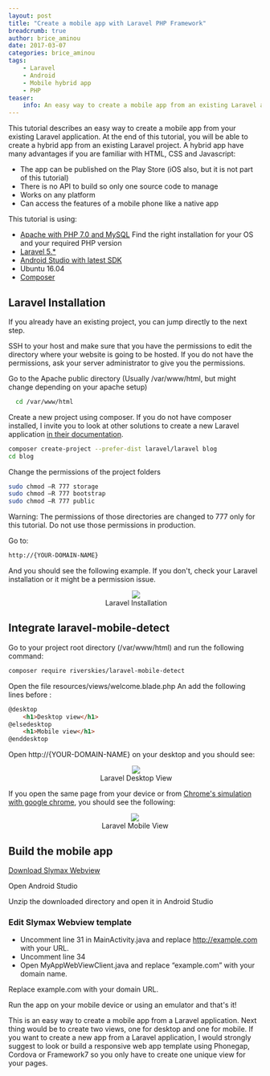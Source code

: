 ```yaml
---
layout: post
title: "Create a mobile app with Laravel PHP Framework"
breadcrumb: true
author: brice_aminou
date: 2017-03-07
categories: brice_aminou
tags:
    - Laravel
    - Android
    - Mobile hybrid app
    - PHP
teaser:
    info: An easy way to create a mobile app from an existing Laravel application
---
```

This tutorial describes an easy way to create a mobile app from your existing Laravel application. At the end of this tutorial, you will be able to create a hybrid app from an
existing Laravel project. A hybrid app have many advantages if you are familiar with HTML, CSS and Javascript:

* The app can be published on the Play Store (iOS also, but it is not part of this tutorial)
* There is no API to build so only one source code to manage
* Works on any platform
* Can access the features of a mobile phone like a native app

This tutorial is using:

* [Apache with PHP 7.0 and MySQL](https://www.digitalocean.com/community/tutorials/how-to-install-linux-apache-mysql-php-lamp-stack-on-ubuntu-16-04) Find the right installation for your OS and your required PHP version
* [Laravel 5.*](https://laravel.com/docs/5.4/installation)
* [Android Studio with latest SDK](https://developer.android.com/studio/index.html)
* Ubuntu 16.04
* [Composer](https://bappa.info/2016/05/07/install-composer-in-ubuntu-16-04/)

## Laravel Installation
If you already have an existing project, you can jump directly to the next step.

SSH to your host and make sure that you have the permissions to edit the directory where your website is going to be hosted. If you do not have the permissions,
ask your server administrator to give you the permissions.

Go to the Apache public directory (Usually /var/www/html, but might change depending on your apache setup)

~~~BASH
  cd /var/www/html
~~~

Create a new project using composer. If you do not have composer installed, I invite you to look at other solutions to create a new Laravel application [in their
documentation](https://laravel.com/docs/5.4/installation).

~~~BASH
composer create-project --prefer-dist laravel/laravel blog
cd blog
~~~

Change the permissions of the project folders

~~~BASH
sudo chmod –R 777 storage
sudo chmod –R 777 bootstrap
sudo chmod –R 777 public
~~~

Warning: The permissions of those directories are changed to 777 only for this tutorial. Do not use those permissions in production.

Go to:

~~~BASH
http://{YOUR-DOMAIN-NAME}
~~~

And you should see the following example. If you don't, check your Laravel installation or it might be a permission issue.

<center>
  <figure style="width: 85%;">
      <img src="{{site.urlimg}}/brice_aminou/laravel_mobile/laravel_install.png"/>
      <figcaption>Laravel Installation</figcaption>
  </figure>
</center>

## Integrate laravel-mobile-detect

Go to your project root directory (/var/www/html) and run the following command:

~~~BASH
composer require riverskies/laravel-mobile-detect
~~~

Open the file resources/views/welcome.blade.php
An add the following lines before <!DOCTYPE html>:

~~~html
@desktop 
	<h1>Desktop view</h1>
@elsedesktop
	<h1>Mobile view</h1>
@enddesktop
~~~

Open http://{YOUR-DOMAIN-NAME} on your desktop and you should see:

<center>
  <figure style="width: 85%;">
      <img src="{{site.urlimg}}/brice_aminou/laravel_mobile/laravel_desktop.png"/>
      <figcaption>Laravel Desktop View</figcaption>
  </figure>
</center>

If you open the same page from your device or from [Chrome's simulation with google chrome](https://developers.google.com/web/tools/chrome-devtools/device-mode/),
you should see the following:

<center>
  <figure style="width: 50%;">
      <img src="{{site.urlimg}}/brice_aminou/laravel_mobile/laravel_mobile.png"/>
      <figcaption>Laravel Mobile View</figcaption>
  </figure>
</center>

## Build the mobile app

[Download Slymax Webview](https://github.com/slymax/webview/archive/master.zip)

Open Android Studio

Unzip the downloaded directory and open it in Android Studio

### Edit Slymax Webview template

* Uncomment line 31 in MainActivity.java and replace http://example.com with your URL.
* Uncomment line 34
* Open MyAppWebViewClient.java and replace “example.com” with your domain name.

Replace example.com with your domain URL.

Run the app on your mobile device or using an emulator and that's it!

This is an easy way to create a mobile app from a Laravel application. Next thing would be to create two views, one for desktop and one for mobile. If you
want to create a new app from a Laravel application, I would strongly suggest to look or build a responsive web app template using Phonegap, Cordova or Framework7
so you only have to create one unique view for your pages.
